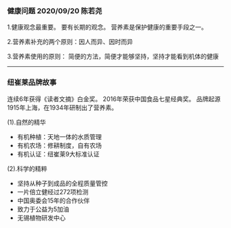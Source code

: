 ### 健康问题 2020/09/20 陈若尧

1.健康观念最重要。
要有长期的观念。
营养素是保护健康的重要手段之一。

2.营养素补充的两个原则：因人而异、因时而异

3.营养素使用的原则：
简便的方法，简便才能够坚持，坚持才能看到机体的健康

***
### 纽崔莱品牌故事
连续6年获得《读者文摘》白金奖。
2016年荣获中国食品七星经典奖。
品牌起源1915年上海，在1934年研制出了营养素。

(1).自然的精华
* 有机种植：天地一体的水质管理
* 有机农场：修耕制度，自有农场
* 有机认证：纽崔莱9大标准认证

(2).科学的精粹
* 坚持从种子到成品的全程质量管控
* 一片倍立健经过272项检测
* 中国奥委会15年的合作伙伴
* 致力于公益为5加油
* 无锡植物研发中心